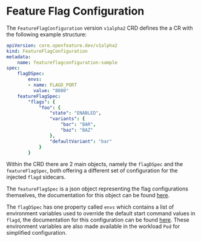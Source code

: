 # Feature Flag Configuration

The `FeatureFlagConfiguration` version `v1alpha2` CRD defines the a CR with the following example structure:

```yaml
apiVersion: core.openfeature.dev/v1alpha2
kind: FeatureFlagConfiguration
metadata:
    name: featureflagconfiguration-sample
spec:
    flagDSpec:
        envs:
        - name: FLAGD_PORT
          value: "8080"
    featureFlagSpec: 
        "flags": {
            "foo": {
                "state": "ENABLED",
                "variants": {
                    "bar": "BAR",
                    "baz": "BAZ"
                },
                "defaultVariant": "bar"
            }
        }
```

Within the CRD there are 2 main objects, namely the `flagDSpec` and the `featureFlagSpec`, both offering a different set of configuration for the injected `flagd` sidecars.

The `featureFlagSpec` is a json object representing the flag configurations themselves, the documentation for this object can be found [here](https://github.com/open-feature/flagd/blob/main/docs/configuration/flag_configuration.md).

The `flagDSpec` has one property called `envs` which contains a list of environment variables used to override the default start command values in `flagd`, the documentation for this configuration can be found [here](https://github.com/open-feature/flagd/blob/main/docs/configuration/configuration.md). These environment variables are also made available in the workload `Pod` for simplified configuration.